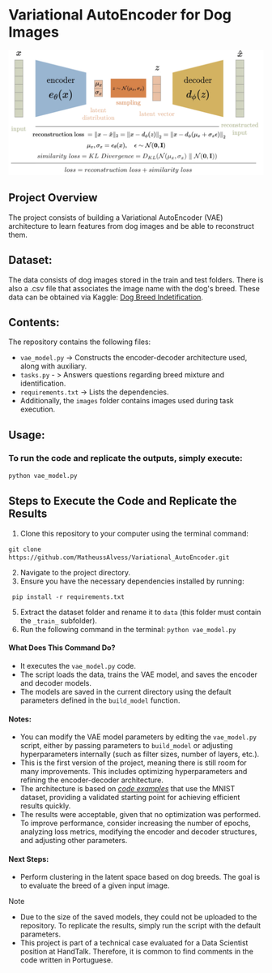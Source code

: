 # Variational AutoEncoder for Dog Images

<p align="center">
  <img src="images/wallpaper.png"/>
</p>

## Project Overview
The project consists of building a Variational AutoEncoder (VAE) architecture to learn features from dog images and be able to reconstruct them.

## Dataset:

The data consists of dog images stored in the train and test folders. There is also a .csv file that associates the image name with the dog's breed.
These data can be obtained via Kaggle: [Dog Breed Indetification](https://www.kaggle.com/c/dog-breed-identification/data).

## Contents:

The repository contains the following files:
- `vae_model.py` -> Constructs the encoder-decoder architecture used, along with auxiliary.
- `tasks.py` - > Answers questions regarding breed mixture and identification.
- `requirements.txt` -> Lists the dependencies.
- Additionally, the `images` folder contains images used during task execution.

## Usage:

### To run the code and replicate the outputs, simply execute:
```sh
python vae_model.py
```
## Steps to Execute the Code and Replicate the Results

1. Clone this repository to your computer using the terminal command:
```
git clone https://github.com/MatheussAlvess/Variational_AutoEncoder.git
```
2. Navigate to the project directory.
3. Ensure you have the necessary dependencies installed by running:
```
 pip install -r requirements.txt
```
5. Extract the dataset folder and rename it to `data` (this folder must contain the `_train_` subfolder).
6. Run the following command in the terminal:
   `python vae_model.py`
   
#### What Does This Command Do?

- It executes the `vae_model.py` code.
- The script loads the data, trains the VAE model, and saves the encoder and decoder models.
- The models are saved in the current directory using the default parameters defined in the `build_model` function.

#### Notes:
- You can modify the VAE model parameters by editing the `vae_model.py` script, either by passing parameters to `build_model` or adjusting hyperparameters internally (such as filter sizes, number of layers, etc.).
- This is the first version of the project, meaning there is still room for many improvements. This includes optimizing hyperparameters and refining the encoder-decoder architecture.
- The architecture is based on [ _code examples_](https://keras.io/examples/generative/vae/) that use the MNIST dataset, providing a validated starting point for achieving efficient results quickly.
- The results were acceptable, given that no optimization was performed. To improve performance, consider increasing the number of epochs, analyzing loss metrics, modifying the encoder and decoder structures, and adjusting other parameters.

#### Next Steps:
- Perform clustering in the latent space based on dog breeds. The goal is to evaluate the breed of a given input image.

> [!NOTE]
> - Due to the size of the saved models, they could not be uploaded to the repository. To replicate the results, simply run the script with the default parameters.
> - This project is part of a technical case evaluated for a Data Scientist position at HandTalk. Therefore, it is common to find comments in the code written in Portuguese.
